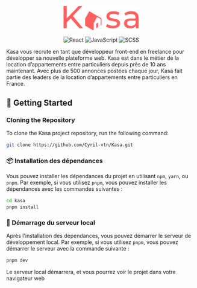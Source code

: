 <p align="center">
  <img src="./src/assets/logo.png" alt="Kasa logo" width="200">
</p>

<p align="center">
  <img src="https://img.shields.io/badge/React-61DAFB?style=for-the-badge&logo=react&logoColor=white" alt="React">
  <img src="https://img.shields.io/badge/JavaScript-F7DF1E?style=for-the-badge&logo=javascript&logoColor=black" alt="JavaScript">
  <img src="https://img.shields.io/badge/SCSS-CC6699?style=for-the-badge&logo=sass&logoColor=white" alt="SCSS">
</p>

Kasa vous recrute en tant que développeur front-end en freelance pour développer sa nouvelle plateforme web. Kasa est dans le métier de la location d’appartements entre particuliers depuis près de 10 ans maintenant. Avec plus de 500 annonces postées chaque jour, Kasa fait partie des leaders de la location d’appartements entre particuliers en France.

## 🚀 Getting Started

### Cloning the Repository

To clone the Kasa project repository, run the following command:


```bash
git clone https://github.com/Cyril-vtn/Kasa.git
```

### 📦 Installation des dépendances

Vous pouvez installer les dépendances du projet en utilisant `npm`, `yarn`, ou `pnpm`. Par exemple, si vous utilisez `pnpm`, vous pouvez installer les dépendances avec les commandes suivantes :

```bash
cd kasa
pnpm install
```

### 🎉 Démarrage du serveur local

Après l'installation des dépendances, vous pouvez démarrer le serveur de développement local. Par exemple, si vous utilisez `pnpm`, vous pouvez démarrer le serveur avec la commande suivante :

```bash
pnpm dev
```

Le serveur local démarrera, et vous pourrez voir le projet dans votre navigateur web